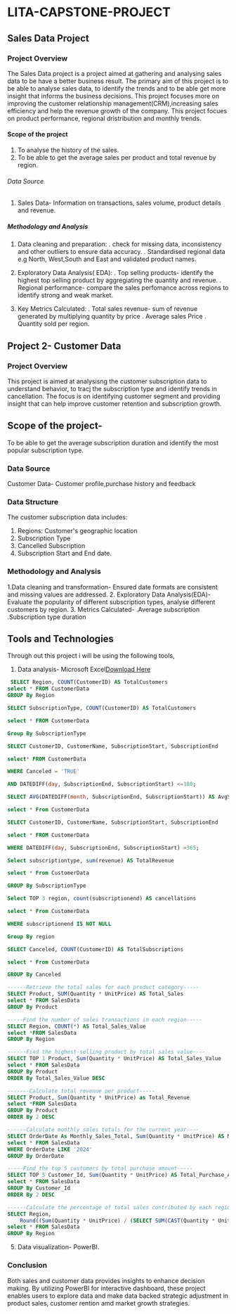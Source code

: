 # LITA-CAPSTONE-PROJECT

## Sales Data Project

### Project Overview
The Sales Data project is a project aimed at gathering and analysing sales data to be have a better business result. The primary aim of this project is to be able to analyse sales data, to identify the trends and to be able get more insight that informs the business decisions. This project focuses more on improving the customer relationship management(CRM),increasing sales efficiency and help the revenue growth of the company. This project focues on product performance, regional dristribution and monthly trends.

#### Scope of the project
1. To analyse the history of the sales.
2. To be able to get the average sales per product and total revenue by region.

###### Data Source
1. Sales Data- Information on transactions, sales volume, product details and revenue.

##### Methodology and Analysis
1. Data cleaning and preparation:
   . check for missing data, inconsistency and other outliers to ensure data accuracy.
   . Standardised regional data e.g North, West,South and East and validated product names.

2. Exploratory Data Analysis( EDA):
   . Top selling products- identify the highest top selling product by aggregiating the quantity and revenue.
   . Regional performance- compare the sales perfomance across regions to identify strong and weak market.

3. Key Metrics Calculated:
   . Total sales revenue- sum of revenue generated by multiplying quantity by price
   . Average sales Price
   . Quantity sold per region.

## Project 2- Customer Data

### Project Overview
This project is aimed at analysisng the customer subscription data to understand behavior, to tracj the subscription type and identify trends in cancellation. The focus is on identifying customer segment and providing insight that can help improve customer retention and subscription growth.

## Scope of the project-
To be able to get the average subscription duration and identify the most popular subscription type.

### Data Source
Customer Data- Customer profile,purchase history and feedback


### Data Structure
The customer subscription data includes:
1. Regions: Customer's geographic location
2. Subscription Type
3. Cancelled Subscription
4. Subscription Start  and End date.

### Methodology and Analysis
1.Data cleaning and transformation- Ensured date formats are consistent and missing values are addressed.
2. Exploratory Data Analysis(EDA)- Evaluate the popularity of different subscription types, analyse different customers by region.
3. Metrics Calculated- 
.Average subscription
.Subscription type duration


## Tools and Technologies
Through out this project i will be using the following tools,
1. Data analysis- Microsoft Excel[Download Here](https://1drv.ms/x/c/2bde39261423f390/EXul9CxndSZAo-FpB2wWV-QBe-u64ER1OeEZml0JpAcE0A?e=pqppAf )
```SQL
 SELECT Region, COUNT(CustomerID) AS TotalCustomers
select * FROM CustomerData
GROUP By Region

SELECT SubscriptionType, COUNT(CustomerID) AS TotalCustomers

select * FROM CustomerData

Group By SubscriptionType

SELECT CustomerID, CustomerName, SubscriptionStart, SubscriptionEnd

select* FROM CustomerData

WHERE Canceled = 'TRUE'

AND DATEDIFF(day, SubscriptionEnd, SubscriptionStart) <=180;

SELECT AVG(DATEDIFF(month, SubscriptionEnd, SubscriptionStart)) AS AvgSubscriptionDuration

select * From CustomerData

SELECT CustomerID, CustomerName, SubscriptionStart, SubscriptionEnd

select * FROM CustomerData

WHERE DATEDIFF(day, SubscriptionEnd, SubscriptionStart) >365;

Select subscriptiontype, sum(revenue) AS TotalRevenue

select * From CustomerData

GROUP By SubscriptionType

Select TOP 3 region, count(subscriptionend) AS cancellations

select * From CustomerData

WHERE subscriptionend IS NOT NULL

Group By region 

SELECT Canceled, COUNT(CustomerID) AS TotalSubscriptions

select * From CustomerData

GROUP By Canceled
```

```SQL
------Retrieve the total sales for each product category-----
SELECT Product, SUM(Quantity * UnitPrice) AS Total_Sales
select * FROM SalesData
GROUP By Product

-----Find the number of sales transactions in each region-----
SELECT Region, COUNT(*) AS Total_Sales_Value
select *FROM SalesData
GROUP By Region

------Find the highest-selling product by total sales value----
SELECT TOP 1 Product, Sum(Quantity * UnitPrice) AS Total_Sales_Value
select * FROM SalesData
GROUP By Product
ORDER By Total_Sales_Value DESC

-------Calculate total revenue per product-----
SELECT Product, Sum(Quantity * UnitPrice) as Total_Revenue
select *FROM SalesData
GROUP By Product
ORDER By 2 DESC

------Calculate monthly sales totals for the current year----
SELECT OrderDate As Monthly_Sales_Total, Sum(Quantity * UnitPrice) AS Monthly_Sales_Total
select * FROM SalesData
WHERE OrderDate LIKE '2024'
GROUP By OrderDate

-----Find the top 5 customers by total purchase amount-----
SELECT TOP 5 Customer_Id, Sum(Quantity * UnitPrice) AS Total_Purchase_Amount
select * FROM SalesData
GROUP By Customer_Id
ORDER By 2 DESC

------Calculate the percentage of total sales contributed by each region----
SELECT Region,
	Round((Sum(Quantity * UnitPrice) / (SELECT SUM(CAST(Quantity * UnitPrice AS FLOAT)) FROM SalesData) * 100), 1) AS Percentage_Of_Total_Sales
select * FROM SalesData
GROUP By Region
```

5. Data visualization- PowerBI.

### Conclusion
Both sales and customer data provides insights to enhance decision making. By utilizing PowerBI for interactive dashboard, these project enables users to explore data and make data backed strategic adjustment in product sales, customer rention amd market growth strategies.
